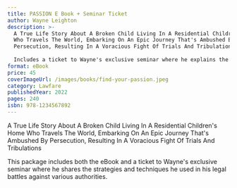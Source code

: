 ```yaml
---
title: PASSION E Book + Seminar Ticket
author: Wayne Leighton
description: >-
  A True Life Story About A Broken Child Living In A Residential Children's Home
  Who Travels The World, Embarking On An Epic Journey That's Ambushed By
  Persecution, Resulting In A Voracious Fight Of Trials And Tribulations
  
  Includes a ticket to Wayne's exclusive seminar where he explains the strategies and techniques used in his legal battles.
format: eBook
price: 45
coverImageUrl: /images/books/find-your-passion.jpeg
category: Lawfare
publishedYear: 2022
pages: 240
isbn: 978-1234567892
---
```


A True Life Story About A Broken Child Living In A Residential Children's Home Who Travels The World, Embarking On An Epic Journey That's Ambushed By Persecution, Resulting In A Voracious Fight Of Trials And Tribulations

This package includes both the eBook and a ticket to Wayne's exclusive seminar where he shares the strategies and techniques he used in his legal battles against various authorities.